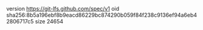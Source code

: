 version https://git-lfs.github.com/spec/v1
oid sha256:8b5a196ebf8b9eacd86229bc874290b059f84f238c9136ef94a6eb42806717c5
size 24654
